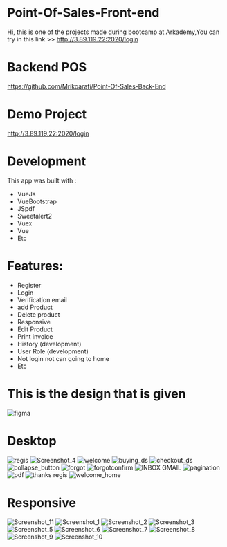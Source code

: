 # Point-Of-Sales-Front-end

Hi, this is one of the projects made during bootcamp at Arkademy,You can try in this link >> http://3.89.119.22:2020/login

# Backend POS
https://github.com/Mrikoarafi/Point-Of-Sales-Back-End

# Demo Project
http://3.89.119.22:2020/login

# Development
This app was built with :
- VueJs
- VueBootstrap
- JSpdf
- Sweetalert2
- Vuex
- Vue 
- Etc

# Features:
- Register
- Login
- Verification email
- add Product
- Delete product
- Responsive
- Edit Product 
- Print invoice 
- History (development)
- User Role (development)
- Not login not can going to home
- Etc

# This is the design that is given
![figma](https://user-images.githubusercontent.com/50771883/97802339-5d7a9c80-1c75-11eb-991a-39f97542cfb0.jpg)

# Desktop
![regis](https://user-images.githubusercontent.com/50771883/97802358-69665e80-1c75-11eb-8708-ff37da06b00a.jpg)
![Screenshot_4](https://user-images.githubusercontent.com/50771883/97802359-69fef500-1c75-11eb-814a-287e2ed3d007.jpg)
![welcome](https://user-images.githubusercontent.com/50771883/97802362-6bc8b880-1c75-11eb-9ed8-9415e2cf3994.jpg)
![buying_ds](https://user-images.githubusercontent.com/50771883/97802342-623f5080-1c75-11eb-89c8-d7093ba2ac8c.jpg)
![checkout_ds](https://user-images.githubusercontent.com/50771883/97802343-62d7e700-1c75-11eb-8d56-576a1beef576.jpg)
![collapse_button](https://user-images.githubusercontent.com/50771883/97802344-64091400-1c75-11eb-9ffd-ddf4fa39a24a.jpg)
![forgot](https://user-images.githubusercontent.com/50771883/97802346-64a1aa80-1c75-11eb-8fdb-77078bcb02f1.jpg)
![forgotconfirm](https://user-images.githubusercontent.com/50771883/97802347-653a4100-1c75-11eb-88f0-f020adfe96e1.jpg)
![INBOX GMAIL](https://user-images.githubusercontent.com/50771883/97802351-67040480-1c75-11eb-8186-16f992a5d148.jpg)
![pagination](https://user-images.githubusercontent.com/50771883/97802353-679c9b00-1c75-11eb-9478-ff979d9d5f57.jpg)
![pdf](https://user-images.githubusercontent.com/50771883/97802356-68cdc800-1c75-11eb-9011-a4113f618bc1.jpg)
![thanks regis](https://user-images.githubusercontent.com/50771883/97802360-6a978b80-1c75-11eb-842d-c24e60a33ed2.jpg)
![welcome_home](https://user-images.githubusercontent.com/50771883/97802364-6c614f00-1c75-11eb-89c9-54c0428e84a0.jpg)

# Responsive
![Screenshot_11](https://user-images.githubusercontent.com/50771883/98056102-9ed79b80-1e71-11eb-9626-03f93f38454b.jpg)
![Screenshot_1](https://user-images.githubusercontent.com/50771883/98056068-8cf5f880-1e71-11eb-9c1e-ea23ef16d851.jpg)
![Screenshot_2](https://user-images.githubusercontent.com/50771883/98056075-93847000-1e71-11eb-83a8-96e95edf5b33.jpg)
![Screenshot_3](https://user-images.githubusercontent.com/50771883/98056085-95e6ca00-1e71-11eb-8e03-9495ec335592.jpg)
![Screenshot_5](https://user-images.githubusercontent.com/50771883/98056086-967f6080-1e71-11eb-8d58-4fc14c7ad5de.jpg)
![Screenshot_6](https://user-images.githubusercontent.com/50771883/98056090-98492400-1e71-11eb-821d-581c359aa3f2.jpg)
![Screenshot_7](https://user-images.githubusercontent.com/50771883/98056094-9aab7e00-1e71-11eb-90ca-924d4fa0dc9d.jpg)
![Screenshot_8](https://user-images.githubusercontent.com/50771883/98056096-9bdcab00-1e71-11eb-810a-ceb7a8c5c4b1.jpg)
![Screenshot_9](https://user-images.githubusercontent.com/50771883/98056097-9c754180-1e71-11eb-8286-acf0fc6707ed.jpg)
![Screenshot_10](https://user-images.githubusercontent.com/50771883/98056101-9e3f0500-1e71-11eb-878c-788e020f3792.jpg)

